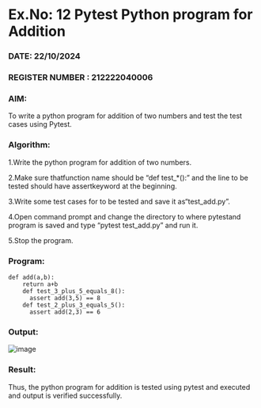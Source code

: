 # Ex.No: 12 Pytest Python program for Addition

### DATE: 22/10/2024

### REGISTER NUMBER : 212222040006

### AIM:

To write a python program for addition of two numbers and test the test cases using Pytest.
### Algorithm:


1.Write the python program for addition of two numbers.

2.Make sure thatfunction name should be “def test_*():” and the line to be tested should have assertkeyword at the beginning.

3.Write some test cases for to be tested and save it as“test_add.py”.

4.Open command prompt and change the directory to where pytestand program is saved and type “pytest test_add.py” and run it.

5.Stop the program.

### Program:

```
def add(a,b):
    return a+b
    def test_3_plus_5_equals_8():
      assert add(3,5) == 8
    def test_2_plus_3_equals_5():
      assert add(2,3) == 6
```

### Output:

![image](https://github.com/user-attachments/assets/9613f095-d70a-4df7-9f6c-d275cad0b223)

### Result:

Thus, the python program for addition is tested using pytest and executed and output is verified successfully.


